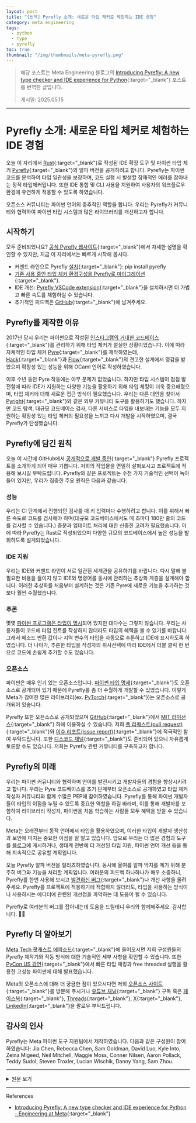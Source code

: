 ```yaml
---
layout: post
title: "[번역] Pyrefly 소개: 새로운 타입 체커로 체험하는 IDE 경험"
category: meta engineering
tags:
  - python
  - type
  - pyrefly
toc: true
thumbnail: "/img/thumbnails/meta-pyrefly.png"
---
```


> 해당 포스트는 Meta Engineering 블로그의 [Introducing Pyrefly: A new type checker and IDE experience for Python](https://engineering.fb.com/2025/05/15/developer-tools/introducing-pyrefly-a-new-type-checker-and-ide-experience-for-python/){:target="_blank"} 포스트를 번역한 글입니다.
> 
> 게시일: 2025.05.15

---

# Pyrefly 소개: 새로운 타입 체커로 체험하는 IDE 경험

오늘 이 자리에서 [Rust](https://engineering.fb.com/2021/04/29/developer-tools/rust/){:target="_blank"}로 작성된 IDE 확장 도구 및 파이썬 타입 체커 [Pyrefly](https://pyrefly.org/){:target="_blank"}의 알파 버전을 공개하려고 합니다.
Pyrefly는 파이썬 코드를 분석하여 타입 일관성을 보장하며, 코드 실행 시 발생할 잠재적인 에러를 잡아내는 정적 타입체커입니다.
또한 IDE 통합 및 CLI 사용을 지원하여 사용자의 워크플로우 환경에 유연하게 적용할 수 있도록 하였습니다.

오픈소스 커뮤니티는 파이썬 언어의 중추적인 역할을 합니다.
우리는 Pyrefly가 커뮤니티와 협력하여 파이썬 타입 시스템과 많은 라이브러리를 개선하고자 합니다.

## 시작하기

모두 준비되었나요?
[공식 Pyrefly 웹사이트](https://pyrefly.org/){:target="_blank"}에서 자세한 설명을 확인할 수 있지만, 지금 이 자리에서는 빠르게 시작해 봅시다.

- 커맨드 라인으로 Pyrefly [설치](https://pyrefly.org/en/docs/installation/){:target="_blank"}: pip install pyrefly
- [기존 사용 중인 타입 체커 환경구성을 Pyrefly로 마이그레이션](https://pyrefly.org/en/docs/migrating-to-pyrefly/){:target="_blank"}.
- IDE 개선: [Pyrefly VSCode extension](https://marketplace.visualstudio.com/items?itemName=meta.pyrefly){:target="_blank"}을 설치하시면 더 가볍고 빠른 속도를 체험하실 수 있습니다.
- 추가적인 피드백은 [GitHub](https://github.com/facebook/pyrefly/issues){:target="_blank"}에 남겨주세요.

## Pyrefly를 제작한 이유

2017년 당시 우리는 파이썬으로 작성된 [인스타그램의 거대한 코드베이스](https://instagram-engineering.com/web-service-efficiency-at-instagram-with-python-4976d078e366){:target="_blank"}를 관리하기 위해 타입 체커가 절실한 상황이었습니다.
이에 따라 자체적인 타입 체커 [Pyre](https://github.com/facebook/pyre-check){:target="_blank"}를 제작하였는데, [Hack](https://hacklang.org/){:target="_blank"}과 [Flow](https://flow.org/){:target="_blank"}의 견고한 설계에서 영감을 받았으며 확장성 있는 성능을 위해 OCaml 언어로 작성하였습니다.

이후 수년 동안 Pyre 작동에는 아무 문제가 없었습니다.
하지만 타입 시스템이 점점 발전함에 따라 IDE가 지원하는 다양한 기능을 활용하기 위해 타입 체킹이 더욱 중요해졌으며, 타입 체커에 대해 새로운 접근 방식이 필요했습니다.
우리는 다른 대안을 찾아서 [Pyright](https://github.com/Microsoft/pyright){:target="_blank"}와 같은 외부 커뮤니티 도구를 활용하기도 했습니다.
하지만 코드 탐색, 대규모 코드베이스 검사, 다른 서비스로 타입을 내보내는 기능을 모두 지원하는 확장성 있는 타입 체커의 필요성을 느끼고 다시 개발을 시작하였으며, 결국 Pyrefly가 탄생했습니다.

## Pyrefly에 담긴 원칙

오늘 이 시간에 GitHub에서 [공개적으로 개발 중인](https://github.com/facebook/pyrefly){:target="_blank"} Pyrefly 프로젝트를 소개하게 되어 매우 기쁩니다.
저희의 작업물을 면밀히 살펴보시고 프로젝트에 적용해 보시길 부탁드립니다.
Pyrefly와 같은 프로젝트는 수천 가지 기술적인 선택이 녹아들어 있지만,  우리가 집중한 주요 원칙은 다음과 같습니다.

### 성능

우리는 CI 단계에서 진행되던 검사를 매 키 입력마다 수행하려고 합니다.
이를 위해서 빠른 속도로 코드를 검사해야 하며(대규모 코드베이스에서도 매 초마다 180만 줄의 코드를 검사할 수 있습니다.) 증분과 업데이트 처리에 대한 신중한 고려가 필요했습니다.
이에 따라 Pyrefly는 Rust로 작성되었으며 다양한 규모의 코드베이스에서 높은 성능을 발휘하도록 설계되었습니다.

### IDE 지원

우리는 IDE와 커맨드 라인이 서로 일관된 세계관을 공유하기를 바랍니다.
다시 말해 불필요한 비용을 들이지 않고 IDE와 명령어를 동시에 관리하는 추상화 계층을 설계해야 합니다.
이러한 추상화를 처음부터 설계하는 것은 기존 Pyre에 새로운 기능을 추가하는 것보다 훨씬 수월했습니다.

### 추론

몇몇 [파이썬 프로그램은 타입이 명시](/docs/meta-typed-python)되어 있지만 대다수는 그렇지 않습니다.
우리는 사용자들이 코드에 타입 힌트를 작성하지 않더라도 타입의 혜택을 볼 수 있기를 바랍니다.
그래서 메소드 반환 값이나 지역 변수의 타입을 자동으로 추론하고 IDE에 표시하도록 하였습니다.
더 나아가, 추론한 타입을 작성자의 취사선택에 따라 IDE에서 더블 클릭 한 번으로 코드에 손쉽게 추가할 수도 있습니다.

### 오픈소스

파이썬은 매우 인기 있는 오픈소스입니다.
[파이썬 타입 명세](https://typing.python.org/en/latest/spec/){:target="_blank"}도 오픈소스로 공개되어 있기 때문에 Pyrefly를 좀 더 수월하게 개발할 수 있었습니다.
이렇게 Meta가 참여한 많은 라이브러리(ex. [PyTorch](https://pytorch.org/){:target="_blank"})는 오픈소스로 공개되어 있습니다.

Pyrefly 또한 오픈소스로 공개되었으며 [GitHub](https://github.com/facebook/pyrefly/){:target="_blank"}에서 [MIT 라이선스](https://github.com/facebook/pyrefly/blob/main/LICENSE){:target="_blank"} 하에 이용하실 수 있습니다. 저희 [풀 리퀘스트(pull request)](https://github.com/facebook/pyrefly/pulls){:target="_blank"}와 [이슈 리포트(issue report)](https://github.com/facebook/pyrefly/issues){:target="_blank"}에 적극적인 참여 부탁드립니다.
또한 [디스코드 채널](https://discord.com/invite/Cf7mFQtW7W){:target="_blank"}도 준비되어 있으니 자유롭게 토론할 수도 있습니다.
저희는 Pyrefly 관련 커뮤니티를 구축하고자 합니다.

## Pyrefly의 미래

우리는 파이썬 커뮤니티와 협력하며 언어를 발전시키고 개발자들의 경험을 향상시키려고 합니다.
우리는 Pyre 코드베이스를 초기 단계부터 오픈소스로 공개하였고 타입 체커 작성자 커뮤니티와 함께 수많은 PEP에 참여하였습니다.
Pyrefly를 통해 파이썬 개발자들이 타입의 이점을 누릴 수 있도록 중요한 역할을 하길 바라며, 이를 통해 개발자를 포함하여 라이브러리 작성자, 파이썬을 처음 학습하는 사람들 모두 혜택을 받을 수 있습니다.

Meta는 오래전부터 동적 언어에서 타입을 활용하였으며, 이러한 타입이 개발자 생산성과 보안에 미치는 중요한 이점을 잘 알고 있습니다.
앞으로 우리는 더 많은 경험과 도구를 [블로그](/docs/meta-typed-python)에 게시하거나, 생태계 전반에 더 개선된 타입 지원, 파이썬 언어 개선 등을 통해 지속적으로 공유할 계획입니다.

오늘 Pyrefly 알파 버전을 릴리즈하였습니다.
동시에 올여름 알파 딱지를 떼기 위해 분주히 버그와 기능을 처리할 계획입니다.
여러분의 피드백 하나하나가 매우 소중하니, Pyrefly를 한번 사용해 보시고 [발견하신 버그](https://github.com/facebook/pyrefly/issues){:target="_blank"}나 개선 사항을 올려주세요.
Pyrefly를 프로젝트에 적용하기에 적합하지 않더라도, 타입을 사용하는 방식이나 사용하시는 에디터에 관련된 개선점을 파악하는 데 도움이 될 수 있습니다.

Pyrefly로 여러분의 버그를 잡아내는데 도움을 드릴테니 우리와 함께해주세요.
감사합니다. 🐍✨

## Pyrefly 더 알아보기

[Meta Tech 팟캐스트 에피소드](https://engineering.fb.com/2025/05/15/developer-tools/open-sourcing-pyrefly-a-faster-python-type-checker-written-in-rust/){:target="_blank"}에 들어오시면 저희 구성원들의 Pyrefly 제작기와 작동 방식에 대한 기술적인 세부 사항을 확인할 수 있습니다.
또한 [PyCon US 강연](https://us.pycon.org/2025/schedule/presentation/118/){:target="_blank"}에서 빠른 타입 체킹과 free threaded 실행을 활용한 고성능 파이썬에 대해 발표했습니다.

Meta의 오픈소스에 대해 더 궁금한 점이 있으시다면 저희 [오픈소스 사이트](https://opensource.fb.com/){:target="_blank"}를 방문해 주시거나 [유튜브 채널](https://www.youtube.com/channel/UCCQY962PmHabTjaHv2wJzfQ){:target="_blank"} 구독 혹은 [페이스북](https://www.facebook.com/MetaOpenSource){:target="_blank"}, [Threads](https://www.threads.com/@metaopensource){:target="_blank"}, [X](https://x.com/MetaOpenSource){:target="_blank"}, [LinkedIn](https://www.linkedin.com/showcase/meta-open-source?fbclid=IwZXh0bgNhZW0CMTEAAR2fEOJNb7zOi8rJeRvQry5sRxARpdL3OpS4sYLdC1_npkEy60gBS1ynXwQ_aem_mJUK6jEUApFTW75Emhtpqw){:target="_blank"}을 팔로우 부탁드립니다.

## 감사의 인사

Pyrefly는 Meta 파이썬 도구 지원팀에서 제작하였습니다.
다음과 같은 구성원이 참여하였습니다: Jia Chen, Rebecca Chen, Sam Goldman, David Luo, Kyle Into, Zeina Migeed, Neil Mitchell, Maggie Moss, Conner Nilsen, Aaron Pollack, Teddy Sudol, Steven Troxler, Lucian Wischik, Danny Yang, Sam Zhou.

---

<details>
<summary>원문 보기</summary>
<div markdown="1">

# Introducing Pyrefly: A new type checker and IDE experience for Python

Today we are announcing an alpha version of [Pyrefly](https://pyrefly.org/){:target="_blank"}, an open source Python type checker and IDE extension crafted in [Rust](https://engineering.fb.com/2021/04/29/developer-tools/rust/){:target="_blank"}.
Pyrefly is a static typechecker that analyzes Python code to ensure type consistency and help you catch errors throughout your codebase before your code runs.
It also supports IDE integration and CLI usage to give you flexibility in how you incorporate it into your workflow. 

The open source community is the backbone of the Python language.
We are eager to collaborate on Pyrefly with the community and improve Python’s type system and the many libraries that we all rely on.  

## Get started

Ready to dive in?
[The official Pyrefly website](https://pyrefly.org/){:target="_blank"} has all the details, but to quickly get started:

- [Install](https://pyrefly.org/en/docs/installation/){:target="_blank"} Pyrefly on the command-line: pip install pyrefly.
- [Migrate your existing type checker configuration to Pyrefly](https://pyrefly.org/en/docs/migrating-to-pyrefly/){:target="_blank"}.
- Enhance Your IDE: Download the [Pyrefly extension for VSCode](https://marketplace.visualstudio.com/items?itemName=meta.pyrefly){:target="_blank"} and enjoy a lightning fast IDE experience from starter projects to monorepos.
- Leave feedback for us on [GitHub](https://github.com/facebook/pyrefly/issues){:target="_blank"}.

## Why we built Pyrefly

Back in 2017, we embarked on a mission to create a type checker that could handle [Instagram’s massive codebase](https://instagram-engineering.com/web-service-efficiency-at-instagram-with-python-4976d078e366){:target="_blank"} of typed Python.
This mission led to the birth of the [Pyre](https://github.com/facebook/pyre-check){:target="_blank"} type checker, inspired by the robust designs of [Hack](https://hacklang.org/){:target="_blank"} and [Flow](https://flow.org/){:target="_blank"}, and written in OCaml to deliver scalable performance. 

Over the years, Pyre served us well, but as the type system evolved and the need for typechecking to drive responsive IDE emerged, it was clear that we needed to take a new approach.
We explored alternate solutions and leveraged community tools like [Pyright](https://github.com/Microsoft/pyright){:target="_blank"} for code navigation.
But the need for an extensible type checker that can bring code navigation, checking at scale, and exporting types to other services drove us to start over, creating Pyrefly. 

## The principles behind Pyrefly

Today, we’re excited to unveil Pyrefly, a project [we’ve been developing openly on](https://github.com/facebook/pyrefly){:target="_blank"} GitHub.
We invite you to explore our work and try it out on your own project.
While a project like Pyrefly is the sum of thousands of technical choices, a few notable principles we’ve followed are:

### Performance

We want to shift checks that used to happen later on CI to happening on every single keystroke.
That requires checking code at speed (on large codebases we can check 1.8 million lines of code per second!) and careful thought to incrementality and updates.
Pyrefly is implemented in Rust and designed for high performance on codebases of all sizes.

### IDE first

We want the IDE and command line to share a consistent view of the world, which means crafting abstractions that capture the differences without incurring unnecessary costs.
Designing these abstractions from the beginning is much easier than retrofitting them, which we tried with Pyre.

### Inference

Some [Python programs are typed](https://engineering.fb.com/2024/12/09/developer-tools/typed-python-2024-survey-meta/){:target="_blank"}, but many aren’t.
We want users to benefit from types even if they haven’t annotated their code – so automatically infer types for returns and local variables and display them in the IDE.
What’s more, in the IDE you can even double click to insert these inferred types if you think that would make the program better.

### Open source

Python is open source, and hugely popular.
The [Python typing specification](https://typing.python.org/en/latest/spec/){:target="_blank"} is open source, which made Pyrefly vastly easier to develop.
Many of the libraries Meta contributes to are open source,( e.g., [PyTorch](https://pytorch.org/){:target="_blank"}).

Pyrefly is also open source, [available on GitHub](https://github.com/facebook/pyrefly/){:target="_blank"} under the [MIT license](https://github.com/facebook/pyrefly/blob/main/LICENSE){:target="_blank"}, and we encourage [pull requests](https://github.com/facebook/pyrefly/pulls){:target="_blank"} and [issue reports](https://github.com/facebook/pyrefly/issues){:target="_blank"}.
We also have a [Discord channel](https://discord.com/invite/Cf7mFQtW7W){:target="_blank"} for more free flowing discussions.
We would love to build a community around Pyrefly.

## The future of Pyrefly

We will work with the Python community to drive the language forward and improve the developer experience.
Since the beginning of Pyre, we open sourced our code and contributed a number of PEPs alongside the community of type checker maintainers.
We feel we can do more with Pyrefly to help Python developers leverage the benefits of types for developers, library authors, and folks just learning the language. 

Meta has leveraged types in dynamic languages from the beginning and knows the significant benefits it brings to developer productivity and security.
We plan to share more of our learnings and tooling with [blogs](https://engineering.fb.com/2024/12/09/developer-tools/typed-python-2024-survey-meta/){:target="_blank"}, better types in the ecosystem and language enhancements. 

Today we’re releasing Pyrefly as an alpha.
At the same time, we’re busy burning down the long-tail of bugs and features aiming to remove the alpha label this Summer.
Your feedback is invaluable to get there, so please give it a try and [report your bugs](https://github.com/facebook/pyrefly/issues){:target="_blank"} or things you think can be improved.
Even if Pyrefly isn’t right for your project, we would love to hear how you use types and what you would like to see improved in your editor.

Join us on the journey as we help illuminate your bugs with Pyrefly.
Happy coding! 🐍✨

## Hear more about Pyrefly 

Check out the [episode of the Meta Tech Podcast](https://engineering.fb.com/2025/05/15/developer-tools/open-sourcing-pyrefly-a-faster-python-type-checker-written-in-rust/){:target="_blank"} where several team members share their experience developing Pyrefly and technical details for how it works.
We also just [talked at PyCon US](https://us.pycon.org/2025/schedule/presentation/118/){:target="_blank"} about high-performance Python through faster type checking and free threaded execution.

To learn more about Meta Open Source, visit our [open source site](https://opensource.fb.com/){:target="_blank"}, subscribe to our [YouTube channel](https://www.youtube.com/channel/UCCQY962PmHabTjaHv2wJzfQ){:target="_blank"}, or follow us on [Facebook](https://www.facebook.com/MetaOpenSource){:target="_blank"}, [Threads](https://www.threads.com/@metaopensource){:target="_blank"}, [X](https://x.com/MetaOpenSource){:target="_blank"}, and [LinkedIn](https://www.linkedin.com/showcase/meta-open-source?fbclid=IwZXh0bgNhZW0CMTEAAR2fEOJNb7zOi8rJeRvQry5sRxARpdL3OpS4sYLdC1_npkEy60gBS1ynXwQ_aem_mJUK6jEUApFTW75Emhtpqw){:target="_blank"}.

## Acknowledgements 

Pyrefly was created By Meta’s Python Language Tooling Team: Jia Chen, Rebecca Chen, Sam Goldman, David Luo, Kyle Into, Zeina Migeed, Neil Mitchell, Maggie Moss, Conner Nilsen, Aaron Pollack, Teddy Sudol, Steven Troxler, Lucian Wischik, Danny Yang, and Sam Zhou.

</div>
</details>

---

References

- [Introducing Pyrefly: A new type checker and IDE experience for Python - Engineering at Meta](https://engineering.fb.com/2025/05/15/developer-tools/introducing-pyrefly-a-new-type-checker-and-ide-experience-for-python/){:target="_blank"}

